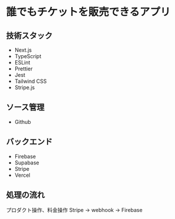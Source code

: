 # 誰でもチケットを販売できるアプリ

## 技術スタック

- Next.js
- TypeScript
- ESLint
- Prettier
- Jest
- Tailwind CSS
- Stripe.js

## ソース管理

- Github

## バックエンド

- Firebase
- Supabase
- Stripe
- Vercel

## 処理の流れ

プロダクト操作、料金操作
Stripe → webhook → Firebase
